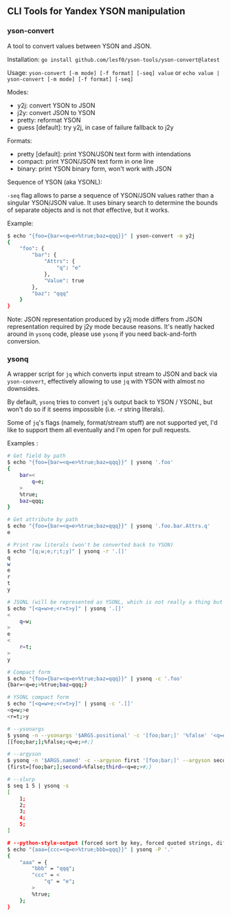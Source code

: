 ## CLI Tools for Yandex YSON manipulation

### yson-convert

A tool to convert values between YSON and JSON.

Installation: `go install github.com/lesf0/yson-tools/yson-convert@latest`

Usage: `yson-convert [-m mode] [-f format] [-seq] value` or `echo value | yson-convert [-m mode] [-f format] [-seq]`

Modes:

- y2j: convert YSON to JSON
- j2y: convert JSON to YSON
- pretty: reformat YSON
- guess [default]: try y2j, in case of failure fallback to j2y

Formats:

- pretty [default]: print YSON/JSON text form with intendations
- compact: print YSON/JSON text form in one line
- binary: print YSON binary form, won't work with JSON

Sequence of YSON (aka YSONL):

`-seq` flag allows to parse a sequence of YSON/JSON values rather than a singular YSON/JSON value. It uses binary search to determine the bounds of separate objects and is not *that* effective, but it works.

Example: 
```bash
$ echo "{foo={bar=<q=e>%true;baz=qqq}}" | yson-convert -m y2j
{
    "foo": {
        "bar": {
            "Attrs": {
                "q": "e"
            },
            "Value": true
        },
        "baz": "qqq"
    }
}
```

Note: JSON representation produced by y2j mode differs from JSON representation required by j2y mode because reasons. It's neatly hacked around in `ysonq` code, please use `ysonq` if you need back-and-forth conversion.

### ysonq

A wrapper script for `jq` which converts input stream to JSON and back via `yson-convert`, effectively allowing to use `jq` with YSON with almost no downsides.

By default, `ysonq` tries to convert `jq`'s output back to YSON / YSON*L*, but won't do so if it seems impossible (i.e. -r string literals).

Some of `jq`'s flags (namely, format/stream stuff) are not supported yet, I'd like to support them all eventually and I'm open for pull requests.

Examples :

```bash
# Get field by path
$ echo "{foo={bar=<q=e>%true;baz=qqq}}" | ysonq '.foo'
{
    bar=<
        q=e;
    >
    %true;
    baz=qqq;
}

# Get attribute by path
$ echo "{foo={bar=<q=e>%true;baz=qqq}}" | ysonq '.foo.bar.Attrs.q'
e

# Print raw literals (won't be converted back to YSON)
$ echo "[q;w;e;r;t;y]" | ysonq -r '.[]'
q
w
e
r
t
y

# JSONL (will be represented as YSONL, which is not really a thing but will be parsed back)
$ echo "[<q=w>e;<r=t>y]" | ysonq '.[]'
<
    q=w;
>
e
<
    r=t;
>
y

# Compact form
$ echo "{foo={bar=<q=e>%true;baz=qqq}}" | ysonq -c '.foo'
{bar=<q=e;>%true;baz=qqq;}

# YSONL compact form
$ echo "[<q=w>e;<r=t>y]" | ysonq -c '.[]'
<q=w;>e
<r=t;>y

# --ysonargs
$ ysonq -n --ysonargs '$ARGS.positional' -c '[foo;bar;]' '%false' '<q=e>#'
[[foo;bar;];%false;<q=e;>#;]

# --argyson
$ ysonq -n '$ARGS.named' -c --argyson first '[foo;bar;]' --argyson second '%false' --argyson third '<q=e>#'
{first=[foo;bar;];second=%false;third=<q=e;>#;}

# --slurp
$ seq 1 5 | ysonq -s
[
    1;
    2;
    3;
    4;
    5;
]

# --python-style-output (forced sort by key, forced quoted strings, different intents)
$ echo "{aaa={ccc=<q=e>%true;bbb=qqq}}" | ysonq -P '.'
{
    "aaa" = {
        "bbb" = "qqq";
        "ccc" = <
            "q" = "e";
        >
        %true;
    };
}
```